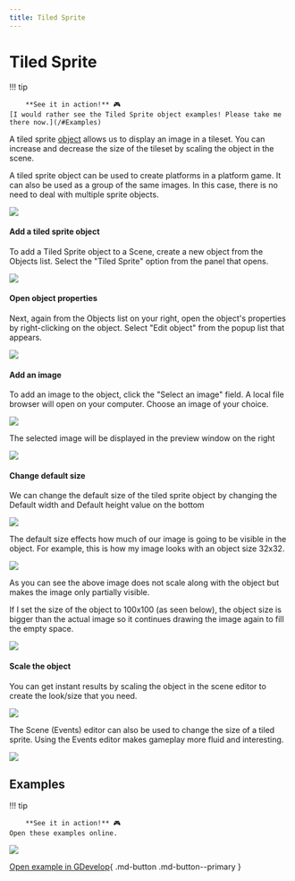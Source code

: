 ```yaml
---
title: Tiled Sprite
---
```

# Tiled Sprite

!!! tip
    
        **See it in action!** 🎮  
    [I would rather see the Tiled Sprite object examples! Please take me there now.](/#Examples)
    

A tiled sprite [object](/gdevelop5/objects) allows us to display an image in a tileset. You can increase and decrease the size of the tileset by scaling the object in the scene. 

A tiled sprite object can be used to create platforms in a platform game. It can also be used as a group of the same images. In this case, there is no need to deal with multiple sprite objects.

![](/gdevelop5/objects/tiled-sprite-object.png)

####  Add a tiled sprite object 

To add a Tiled Sprite object to a Scene, create a new object from the Objects list. Select the "Tiled Sprite" option from the panel that opens.

![](/gdevelop5/objects/add-tiled-sprite-object.png)

####  Open object properties 

Next, again from the Objects list on your right,  open the object's properties by right-clicking on the object. Select "Edit object" from the popup list that appears.

![](/gdevelop5/objects/tiled-sprite-properties.png)

####  Add an image 

To add an image to the object, click the "Select an image" field. A local file browser will open on your computer. Choose an image of your choice.

![](/gdevelop5/objects/add-image-to-tiled-sprite.png)

The selected image will be displayed in the preview window on the right

![](/gdevelop5/objects/tiled-sprite-image-preview.png)

####  Change default size 

We can change the default size of the tiled sprite object by changing the Default width and Default height value on the bottom

![](/gdevelop5/objects/tiled-sprite-default-size.png)

The default size effects how much of our image is going to be visible in the object. For example, this is how my image looks with an object size 32x32.

![](/gdevelop5/objects/tiled-sprite-3232.png)

As you can see the above image does not scale along with the object but makes the image only partially visible.

If I set the size of the object to 100x100 (as seen below), the object size is bigger than the actual image so it continues drawing the image again to fill the empty space.

![](/gdevelop5/objects/tiled-sprite-100100.png)

####  Scale the object 

You can get instant results by scaling the object in the scene editor to create the look/size that you need.

![](/gdevelop5/objects/scale-tiled-sprite.png)

The Scene (Events) editor can also be used to change the size of a tiled sprite. Using the Events editor makes gameplay more fluid and interesting.

![](/gdevelop5/objects/scaleasprite.png)

## Examples 

!!! tip
    
        **See it in action!** 🎮  
    Open these examples online.

[![](/gdevelop5/behaviors/platformerbehavior.png)](https://editor.gdevelop.io/?project=example://old-platformer)

[Open example in GDevelop](https://editor.gdevelop.io/?project=example://old-platformer){ .md-button .md-button--primary }